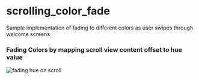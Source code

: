 # scrolling_color_fade
Sample implementation of fading to different colors as user swipes through welcome screens

### Fading Colors by mapping scroll view content offset to hue value
![fading hue on scroll](http://i.imgur.com/5WVcQMp.gif)
